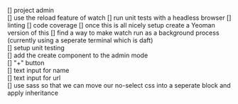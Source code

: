 [] project admin  
	[] use the reload feature of watch
	[] run unit tests with a headless browser
	[] linting
	[] code coverage
	[] once this is all nicely setup create a Yeoman version of this
	[] find a way to make watch run as a background process (currently using a seperate terminal which is daft)  
	[] setup unit testing  
[] add the create component to the admin mode  
	[] "+" button  
	[] text input for name   
	[] text input for url  
[] use sass so that we can move our no-select css into a seperate block and apply inheritance  
